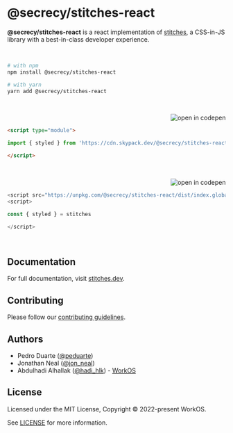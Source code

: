 # @secrecy/stitches-react

**@secrecy/stitches-react** is a react implementation of [stitches](https://stitches.dev), a CSS-in-JS library with a best-in-class developer experience.

<p><br /></p>

```sh
# with npm
npm install @secrecy/stitches-react

# with yarn
yarn add @secrecy/stitches-react
```

<p><br /></p>

<a href="https://codepen.io/embed/prefill?editable=true&default-tab=js%2Cresult&data=%7B%22js%22%3A%22import+%7B+styled+%7D+from+%27https%3A%2F%2Fcdn.skypack.dev%2F%40stitches%2Freact%27%3B%5Cn%5Cn%2F%2F+add+your+code+here%21%5Cn%2F%2F+see+https%3A%2F%2Fstitches.dev+for+documentation%22%7D"><img src="https://img.shields.io/badge/-open_in_codepen-2b354f?logo=codepen&style=flat-square" alt="open in codepen" valign="middle" align="right"></a>

<br />

```html
<script type="module">

import { styled } from 'https://cdn.skypack.dev/@secrecy/stitches-react'

</script>
```

<p><br /></p>

<a href="https://codepen.io/embed/prefill?editable=true&default-tab=js%2Cresult&data=%7B%22js%22%3A%22const+%7B+styled+%7D+%3D+stitches%5Cn%5Cn%2F%2F+add+your+code+here%21%5Cn%2F%2F+see+https%3A%2F%2Fstitches.dev+for+documentation%22%2C%22js_external%22%3A%22https%3A%2F%2Funpkg.com%2Freact%2Fumd%2Freact.development.js%3Bhttps%3A%2F%2Funpkg.com%2Freact-dom%2Fumd%2Freact-dom.development.js%3Bhttps%3A%2F%2Funpkg.com%2F%40stitches%2Freact%2Fdist%2Findex.global.js%22%7D"><img src="https://img.shields.io/badge/-open_in_codepen-2b354f?logo=codepen&style=flat-square" alt="open in codepen" valign="middle" align="right"></a>

<br />

```js
<script src="https://unpkg.com/@secrecy/stitches-react/dist/index.global.js"></script>
<script>

const { styled } = stitches

</script>
```

<p><br /></p>

## Documentation

For full documentation, visit [stitches.dev](https://stitches.dev).

## Contributing

Please follow our [contributing guidelines](https://github.com/stitchesjs/stitches/blob/canary/CONTRIBUTING.md).

## Authors

- Pedro Duarte ([@peduarte](https://twitter.com/peduarte))
- Jonathan Neal ([@jon_neal](https://twitter.com/jon_neal))
- Abdulhadi Alhallak ([@hadi_hlk](https://twitter.com/hadi_hlk)) - [WorkOS](https://workos.com)

## License

Licensed under the MIT License, Copyright © 2022-present WorkOS.

See [LICENSE](./LICENSE.md) for more information.
